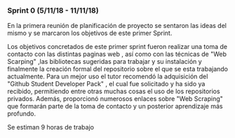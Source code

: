 ### Sprint 0 (5/11/18 - 11/11/18)

En la primera reunión de planificación de proyecto se sentaron las ideas del mismo y se marcaron los objetivos de este primer Sprint.

Los objetivos concretados de este primer sprint fueron realizar una toma de contacto con las distintas paginas web , así como con las técnicas de "Web Scarping" ,las bibliotecas sugeridas para trabajar y su instalación y finalmente la creación formal del repositorio sobre el que se esta trabajando actualmente. Para un mejor uso el tutor recomendó la adquisición del "Github Student Developer Pack" , el cual fue solicitado y ha sido ya recibido, permitiendo entre otras muchas cosas el uso de los repositorios privados. Además, proporcionó numerosos enlaces sobre "Web Scraping" que formarán parte de la toma de contacto y un posterior aprendizaje más profundo.

Se estiman 9 horas de trabajo
